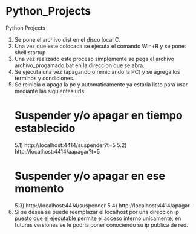 # Python_Projects
Python Projects
1) Se pone el archivo dist en el disco local C.
2) Una vez que este colocada se ejecuta el comando Win+R y se pone: shell:startup
3) Una vez realizado este proceso simplemente se pega el archivo archivo_progamado.bat en la direccion que se abra.
4) Se ejecuta una vez (apagando o reiniciando la PC) y se agrega los terminos y condiciones.
5) Se reinicia o apaga la pc y automaticamente ya estaria listo para usar mediante las siguientes urls:
    # Suspender y/o apagar en tiempo establecido
    5.1) http://localhost:4414/suspender?t=5
    5.2) http://localhost:4414/aapagar?t=5
    # Suspender y/o apagar en ese momento
    5.3) http://localhost:4414/suspender
    5.4) http://localhost:4414/apagar
6) Si se desea se puede reemplazar el localhost por una direccion ip puesto que el ejecutable permite el acceso interno unicamente, en futuras versiones se le podria poner conociendo su ip publica de red.